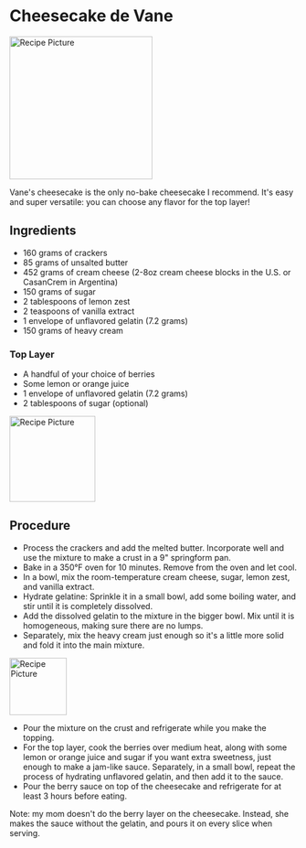# Cheesecake de Vane
<img src="CheesecakeDeVaneFront.jpg" alt="Recipe Picture" width = "250" height = "auto" class="image">

Vane's cheesecake is the only no-bake cheesecake I recommend. It's easy and super versatile: you can choose any flavor for the top layer! 

## Ingredients
- 160 grams of crackers
- 85 grams of unsalted butter
- 452 grams of cream cheese (2-8oz cream cheese blocks in the U.S. or CasanCrem in Argentina)
- 150 grams of sugar
- 2 tablespoons of lemon zest
- 2 teaspoons of vanilla extract
- 1 envelope of unflavored gelatin (7.2 grams)
- 150 grams of heavy cream

### Top Layer 
- A handful of your choice of berries
- Some lemon or orange juice
- 1 envelope of unflavored gelatin (7.2 grams)
- 2 tablespoons of sugar (optional)
<img src="CheesecakeDeVaneTop.jpg" alt="Recipe Picture" width = "150" height = "auto" class="image">

## Procedure
- Process the crackers and add the melted butter. Incorporate well and use the mixture to make a crust in a 9" springform pan. 
- Bake in a 350°F oven for 10 minutes. Remove from the oven and let cool.
- In a bowl, mix the room-temperature cream cheese, sugar, lemon zest, and vanilla extract. 
- Hydrate gelatine: Sprinkle it in a small bowl, add some boiling water, and stir until it is completely dissolved.
- Add the dissolved gelatin to the mixture in the bigger bowl. Mix until it is homogeneous, making sure there are no lumps. 
- Separately, mix the heavy cream just enough so it's a little more solid and fold it into the main mixture. 
<img src="CheesecakeDeVaneClose.jpg" alt="Recipe Picture" width = "100" height = "auto" class="image">

- Pour the mixture on the crust and refrigerate while you make the topping.
- For the top layer, cook the berries over medium heat, along with some lemon or orange juice and sugar if you want extra sweetness, just enough to make a jam-like sauce. Separately, in a small bowl, repeat the process of hydrating unflavored gelatin, and then add it to the sauce. 
- Pour the berry sauce on top of the cheesecake and refrigerate for at least 3 hours before eating.

Note: my mom doesn't do the berry layer on the cheesecake. Instead, she makes the sauce without the gelatin, and pours it on every slice when serving.
